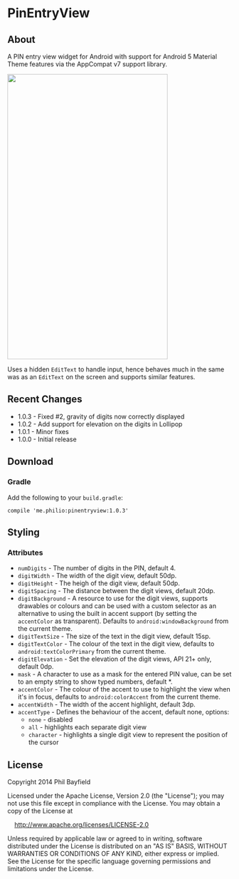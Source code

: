 PinEntryView
============

## About

A PIN entry view widget for Android with support for Android 5 Material Theme features via the
AppCompat v7 support library.

<img src="https://philio.me/content/images/2014/11/PinEntryView-Demo.gif" width="360" height="640" />

Uses a hidden `EditText` to handle input, hence behaves much in the same was as an `EditText` on the
screen and supports similar features.

## Recent Changes

* 1.0.3 - Fixed #2, gravity of digits now correctly displayed
* 1.0.2 - Add support for elevation on the digits in Lollipop
* 1.0.1 - Minor fixes
* 1.0.0 - Initial release

## Download

### Gradle

Add the following to your `build.gradle`:

    compile 'me.philio:pinentryview:1.0.3'

## Styling

### Attributes

* `numDigits` - The number of digits in the PIN, default 4.
* `digitWidth` - The width of the digit view, default 50dp.
* `digitHeight` - The heigh of the digit view, default 50dp.
* `digitSpacing` - The distance between the digit views, default 20dp.
* `digitBackground` - A resource to use for the digit views, supports drawables or colours and can
  be used with a custom selector as an alternative to using the built in accent support (by setting
  the `accentColor` as transparent). Defaults to `android:windowBackground` from the current theme.
* `digitTextSize` - The size of the text in the digit view, default 15sp.
* `digitTextColor` - The colour of the text in the digit view, defaults to `android:textColorPrimary`
  from the current theme.
* `digitElevation` - Set the elevation of the digit views, API 21+ only, default 0dp.
* `mask` - A character to use as a mask for the entered PIN value, can be set to an empty string to
  show typed numbers, default *.
* `accentColor` - The colour of the accent to use to highlight the view when it's in focus, defaults
  to `android:colorAccent` from the current theme.
* `accentWidth` - The width of the accent highlight, default 3dp.
* `accentType` - Defines the behaviour of the accent, default none, options:
  * `none` - disabled
  * `all` - highlights each separate digit view
  * `character` - highlights a single digit view to represent the position of the cursor

## License

Copyright 2014 Phil Bayfield

Licensed under the Apache License, Version 2.0 (the "License");
you may not use this file except in compliance with the License.
You may obtain a copy of the License at

&nbsp;&nbsp;&nbsp;&nbsp;http://www.apache.org/licenses/LICENSE-2.0

Unless required by applicable law or agreed to in writing, software
distributed under the License is distributed on an "AS IS" BASIS,
WITHOUT WARRANTIES OR CONDITIONS OF ANY KIND, either express or implied.
See the License for the specific language governing permissions and
limitations under the License.
